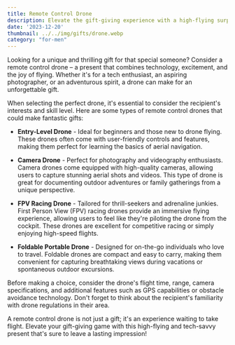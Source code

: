 ```yaml
---
title: Remote Control Drone
description: Elevate the gift-giving experience with a high-flying surprise.
date: '2023-12-20'
thumbnail: ../../img/gifts/drone.webp
category: "for-men"
---
```


Looking for a unique and thrilling gift for that special someone? Consider a remote control drone – a present that
combines technology, excitement, and the joy of flying. Whether it's for a tech enthusiast, an aspiring photographer, or
an adventurous spirit, a drone can make for an unforgettable gift.

When selecting the perfect drone, it's essential to consider the recipient's interests and skill level. Here are some
types of remote control drones that could make fantastic gifts:

- **Entry-Level Drone** - Ideal for beginners and those new to drone flying. These drones often come with user-friendly
  controls and features, making them perfect for learning the basics of aerial navigation.

- **Camera Drone** - Perfect for photography and videography enthusiasts. Camera drones come equipped with high-quality
  cameras, allowing users to capture stunning aerial shots and videos. This type of drone is great for documenting
  outdoor adventures or family gatherings from a unique perspective.

- **FPV Racing Drone** - Tailored for thrill-seekers and adrenaline junkies. First Person View (FPV) racing drones
  provide an immersive flying experience, allowing users to feel like they're piloting the drone from the cockpit. These
  drones are excellent for competitive racing or simply enjoying high-speed flights.

- **Foldable Portable Drone** - Designed for on-the-go individuals who love to travel. Foldable drones are compact and
  easy to carry, making them convenient for capturing breathtaking views during vacations or spontaneous outdoor
  excursions.

Before making a choice, consider the drone's flight time, range, camera specifications, and additional features such as
GPS capabilities or obstacle avoidance technology. Don't forget to think about the recipient's familiarity with drone
regulations in their area.

A remote control drone is not just a gift; it's an experience waiting to take flight. Elevate your gift-giving game with
this high-flying and tech-savvy present that's sure to leave a lasting impression!
